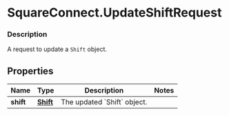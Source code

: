 # SquareConnect.UpdateShiftRequest

### Description

A request to update a `Shift` object.

## Properties
Name | Type | Description | Notes
------------ | ------------- | ------------- | -------------
**shift** | [**Shift**](Shift.md) | The updated &#x60;Shift&#x60; object. | 


